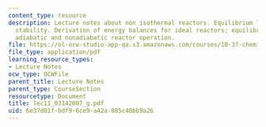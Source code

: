 ```yaml
---
content_type: resource
description: Lecture notes about non isothermal reactors. Equilibrium limitations,
  stability. Derivation of energy balances for ideal reactors; equilibrium conversion,
  adiabatic and nonadiabatic reactor operation.
file: https://ol-ocw-studio-app-qa.s3.amazonaws.com/courses/10-37-chemical-and-biological-reaction-engineering-spring-2007/6e37d01fbdf96ce9a42a085c48bb9a26_lec11_03142007_g.pdf
file_type: application/pdf
learning_resource_types:
- Lecture Notes
ocw_type: OCWFile
parent_title: Lecture Notes
parent_type: CourseSection
resourcetype: Document
title: lec11_03142007_g.pdf
uid: 6e37d01f-bdf9-6ce9-a42a-085c48bb9a26
---
```

